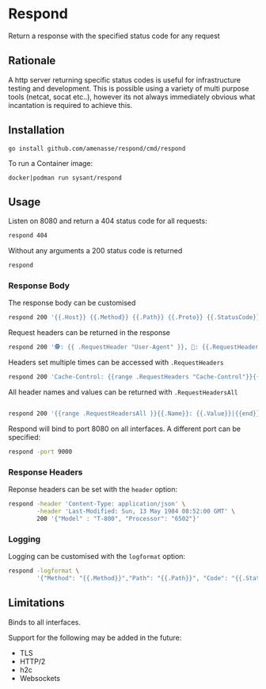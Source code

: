 # Respond

Return a response with the specified status code for any request

## Rationale

A http server returning specific status codes is useful for infrastructure testing and development. This is possible using a variety of multi purpose tools (netcat, socat etc..), however its not always immediately obvious what incantation is required to achieve this.


## Installation

    go install github.com/amenasse/respond/cmd/respond



To run a Container image:

    docker|podman run sysant/respond


## Usage

Listen on 8080 and return a 404 status code for all requests:

```bash
respond 404
```


Without any arguments a 200 status code is returned

```bash
respond
```
### Response Body

The response body can be customised

```bash
respond 200 '{{.Host}} {{.Method}} {{.Path}} {{.Proto}} {{.StatusCode}} {{.Description}}\n'
```

Request headers can be returned in the response

```bash
respond 200 '🕵: {{ .RequestHeader "User-Agent" }}, 👻: {{.RequestHeader "Host"}}'
```

Headers set multiple times can be accessed with `.RequestHeaders`

```bash
respond 200 'Cache-Control: {{range .RequestHeaders "Cache-Control"}}{{.}} {{else}}not set{{end}}'
```

All header names and values can be returned with `.RequestHeadersAll`

```bash

respond 200 '{{range .RequestHeadersAll }}{{.Name}}: {{.Value}}|{{end}}'
```

Respond will bind to port 8080 on all interfaces. A different port can be specified:

```bash
respond -port 9000

```

### Response Headers

Reponse headers can be set with the `header` option:


```bash
respond -header 'Content-Type: application/json' \
        -header 'Last-Modified: Sun, 13 May 1984 08:52:00 GMT' \
        200 '{"Model" : "T-800", "Processor": "6502"}'
```

### Logging

Logging can be customised with the `logformat` option:

```bash
respond -logformat \
        '{"Method": "{{.Method}}","Path": "{{.Path}}", "Code": "{{.StatusCode}}"}'
```


## Limitations

Binds to all interfaces.

Support for the following may be added in the future:

 - TLS
 - HTTP/2
 - h2c
 - Websockets
